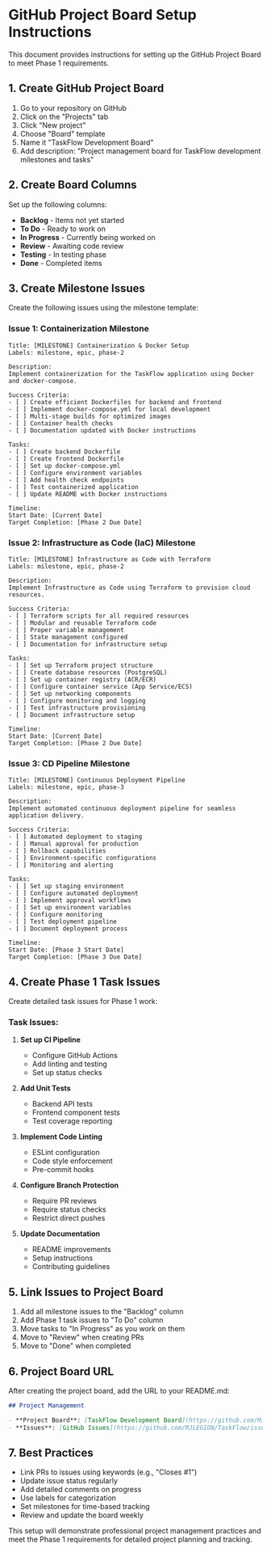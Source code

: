 # GitHub Project Board Setup Instructions

This document provides instructions for setting up the GitHub Project Board to meet Phase 1 requirements.

## 1. Create GitHub Project Board

1. Go to your repository on GitHub
2. Click on the "Projects" tab
3. Click "New project"
4. Choose "Board" template
5. Name it "TaskFlow Development Board"
6. Add description: "Project management board for TaskFlow development milestones and tasks"

## 2. Create Board Columns

Set up the following columns:

- **Backlog** - Items not yet started
- **To Do** - Ready to work on
- **In Progress** - Currently being worked on
- **Review** - Awaiting code review
- **Testing** - In testing phase
- **Done** - Completed items

## 3. Create Milestone Issues

Create the following issues using the milestone template:

### Issue 1: Containerization Milestone

```
Title: [MILESTONE] Containerization & Docker Setup
Labels: milestone, epic, phase-2

Description:
Implement containerization for the TaskFlow application using Docker and docker-compose.

Success Criteria:
- [ ] Create efficient Dockerfiles for backend and frontend
- [ ] Implement docker-compose.yml for local development
- [ ] Multi-stage builds for optimized images
- [ ] Container health checks
- [ ] Documentation updated with Docker instructions

Tasks:
- [ ] Create backend Dockerfile
- [ ] Create frontend Dockerfile
- [ ] Set up docker-compose.yml
- [ ] Configure environment variables
- [ ] Add health check endpoints
- [ ] Test containerized application
- [ ] Update README with Docker instructions

Timeline:
Start Date: [Current Date]
Target Completion: [Phase 2 Due Date]
```

### Issue 2: Infrastructure as Code (IaC) Milestone

```
Title: [MILESTONE] Infrastructure as Code with Terraform
Labels: milestone, epic, phase-2

Description:
Implement Infrastructure as Code using Terraform to provision cloud resources.

Success Criteria:
- [ ] Terraform scripts for all required resources
- [ ] Modular and reusable Terraform code
- [ ] Proper variable management
- [ ] State management configured
- [ ] Documentation for infrastructure setup

Tasks:
- [ ] Set up Terraform project structure
- [ ] Create database resources (PostgreSQL)
- [ ] Set up container registry (ACR/ECR)
- [ ] Configure container service (App Service/ECS)
- [ ] Set up networking components
- [ ] Configure monitoring and logging
- [ ] Test infrastructure provisioning
- [ ] Document infrastructure setup

Timeline:
Start Date: [Current Date]
Target Completion: [Phase 2 Due Date]
```

### Issue 3: CD Pipeline Milestone

```
Title: [MILESTONE] Continuous Deployment Pipeline
Labels: milestone, epic, phase-3

Description:
Implement automated continuous deployment pipeline for seamless application delivery.

Success Criteria:
- [ ] Automated deployment to staging
- [ ] Manual approval for production
- [ ] Rollback capabilities
- [ ] Environment-specific configurations
- [ ] Monitoring and alerting

Tasks:
- [ ] Set up staging environment
- [ ] Configure automated deployment
- [ ] Implement approval workflows
- [ ] Set up environment variables
- [ ] Configure monitoring
- [ ] Test deployment pipeline
- [ ] Document deployment process

Timeline:
Start Date: [Phase 3 Start Date]
Target Completion: [Phase 3 Due Date]
```

## 4. Create Phase 1 Task Issues

Create detailed task issues for Phase 1 work:

### Task Issues:

1. **Set up CI Pipeline**

   - Configure GitHub Actions
   - Add linting and testing
   - Set up status checks

2. **Add Unit Tests**

   - Backend API tests
   - Frontend component tests
   - Test coverage reporting

3. **Implement Code Linting**

   - ESLint configuration
   - Code style enforcement
   - Pre-commit hooks

4. **Configure Branch Protection**

   - Require PR reviews
   - Require status checks
   - Restrict direct pushes

5. **Update Documentation**
   - README improvements
   - Setup instructions
   - Contributing guidelines

## 5. Link Issues to Project Board

1. Add all milestone issues to the "Backlog" column
2. Add Phase 1 task issues to "To Do" column
3. Move tasks to "In Progress" as you work on them
4. Move to "Review" when creating PRs
5. Move to "Done" when completed

## 6. Project Board URL

After creating the project board, add the URL to your README.md:

```markdown
## Project Management

- **Project Board**: [TaskFlow Development Board](https://github.com/MJLEGION/TaskFlow/projects/1)
- **Issues**: [GitHub Issues](https://github.com/MJLEGION/TaskFlow/issues)
```

## 7. Best Practices

- Link PRs to issues using keywords (e.g., "Closes #1")
- Update issue status regularly
- Add detailed comments on progress
- Use labels for categorization
- Set milestones for time-based tracking
- Review and update the board weekly

This setup will demonstrate professional project management practices and meet the Phase 1 requirements for detailed project planning and tracking.
